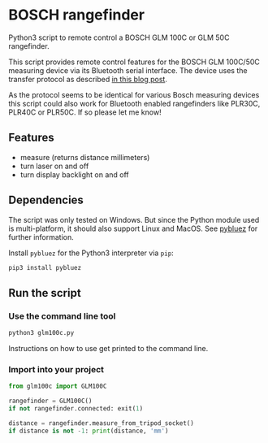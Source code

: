 # BOSCH rangefinder

Python3 script to remote control a BOSCH GLM 100C or GLM 50C rangefinder.

This script provides remote control features for the BOSCH GLM 100C/50C measuring device via its Bluetooth serial interface. The device uses the transfer protocol as described [in this blog post](https://www.eevblog.com/forum/projects/hacking-the-bosch-glm-20-laser-measuring-tape/msg1331649/#msg1331649).

As the protocol seems to be identical for various Bosch measuring devices this script could also work for Bluetooth enabled rangefinders like PLR30C, PLR40C or PLR50C. If so please let me know!

## Features

* measure (returns distance millimeters)
* turn laser on and off
* turn display backlight on and off

## Dependencies

The script was only tested on Windows. But since the Python module used is multi-platform, it should also support Linux and MacOS. See [pybluez](https://github.com/pybluez/pybluez) for further information.


Install `pybluez` for the Python3 interpreter via `pip`:

```bash
pip3 install pybluez
```

## Run the script

### Use the command line tool

```bash
python3 glm100c.py
```

Instructions on how to use get printed to the command line.

### Import into your project

```python
from glm100c import GLM100C

rangefinder = GLM100C()
if not rangefinder.connected: exit(1) 

distance = rangefinder.measure_from_tripod_socket()
if distance is not -1: print(distance, 'mm')
```

